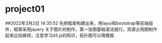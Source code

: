 # project01
##2022年3月2日 14:35:52
先把框架构建出来，用layui和bootstrap等前端组件，框架采用jquery
关于图片的制作，第一张图基础语法就行，资源占用图制作起来比较麻烦，注意学习d3.js的知识，拓扑图可以用模板


